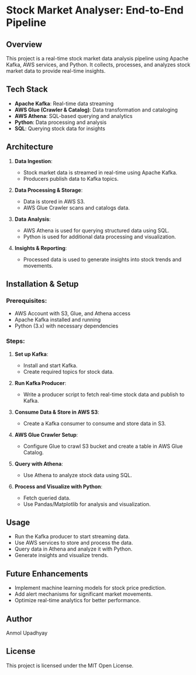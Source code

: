 # Stock Market Analyser: End-to-End Pipeline

## Overview
This project is a real-time stock market data analysis pipeline using Apache Kafka, AWS services, and Python. It collects, processes, and analyzes stock market data to provide real-time insights.

## Tech Stack
- **Apache Kafka**: Real-time data streaming
- **AWS Glue (Crawler & Catalog)**: Data transformation and cataloging
- **AWS Athena**: SQL-based querying and analytics
- **Python**: Data processing and analysis
- **SQL**: Querying stock data for insights

## Architecture
1. **Data Ingestion**:
   - Stock market data is streamed in real-time using Apache Kafka.
   - Producers publish data to Kafka topics.
   
2. **Data Processing & Storage**:
   - Data is stored in AWS S3.
   - AWS Glue Crawler scans and catalogs data.

3. **Data Analysis**:
   - AWS Athena is used for querying structured data using SQL.
   - Python is used for additional data processing and visualization.

4. **Insights & Reporting**:
   - Processed data is used to generate insights into stock trends and movements.

## Installation & Setup
### Prerequisites:
- AWS Account with S3, Glue, and Athena access
- Apache Kafka installed and running
- Python (3.x) with necessary dependencies

### Steps:
1. **Set up Kafka**:
   - Install and start Kafka.
   - Create required topics for stock data.
   
2. **Run Kafka Producer**:
   - Write a producer script to fetch real-time stock data and publish to Kafka.
   
3. **Consume Data & Store in AWS S3**:
   - Create a Kafka consumer to consume and store data in S3.

4. **AWS Glue Crawler Setup**:
   - Configure Glue to crawl S3 bucket and create a table in AWS Glue Catalog.

5. **Query with Athena**:
   - Use Athena to analyze stock data using SQL.

6. **Process and Visualize with Python**:
   - Fetch queried data.
   - Use Pandas/Matplotlib for analysis and visualization.

## Usage
- Run the Kafka producer to start streaming data.
- Use AWS services to store and process the data.
- Query data in Athena and analyze it with Python.
- Generate insights and visualize trends.

## Future Enhancements
- Implement machine learning models for stock price prediction.
- Add alert mechanisms for significant market movements.
- Optimize real-time analytics for better performance.

## Author
Anmol Upadhyay

## License
This project is licensed under the MIT Open License.

